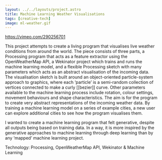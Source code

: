 ```yaml
---
layout: ../../layouts/project.astro
title: Machine Learning Weather Visualisations
tags: [creative-tech]
image: ml-weather.gif
---
```


https://vimeo.com/290256701

This project attempts to create a living program that visualises live weather
conditions from around the world. The piece consists of three parts, a
Processing program that acts as a feature extractor using the OpenWeatherMap
API, a Wekinator project which trains and runs the machine learning model, and
a flexible Processing sketch with many parameters which acts as an abstract
visualisation of the incoming data. The visualisation sketch is built around an
object-oriented particle-system approach to graphics, where each ‘particle’ is
a semi-random collection of vertices connected to make a curly [[bezier]] curve.
Other parameters available to the machine learning process include rotation,
colour settings, movement behaviours and shape characteristics. The aim is for
the program to create very abstract representations of the incoming weather
data. By training a machine learning model on a series of example cities, a new
user can explore additional cities to see how the program visualises them.

I wanted to create a machine learning program that felt generative, despite all
outputs being based on training data. In a way, it is more inspired by the
generative approaches to machine learning through deep learning than by any
‘mapped’ machine learning project.

Technology: Processing, OpenWeatherMap API, Wekinator & Machine Learning
